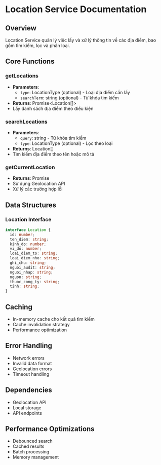 # Location Service Documentation

## Overview
Location Service quản lý việc lấy và xử lý thông tin về các địa điểm, bao gồm tìm kiếm, lọc và phân loại.

## Core Functions

### getLocations
- **Parameters**:
  - `type`: LocationType (optional) - Loại địa điểm cần lấy
  - `searchTerm`: string (optional) - Từ khóa tìm kiếm
- **Returns**: Promise<Location[]>
- Lấy danh sách địa điểm theo điều kiện

### searchLocations
- **Parameters**:
  - `query`: string - Từ khóa tìm kiếm
  - `type`: LocationType (optional) - Lọc theo loại
- **Returns**: Location[]
- Tìm kiếm địa điểm theo tên hoặc mô tả

### getCurrentLocation
- **Returns**: Promise<Location>
- Sử dụng Geolocation API
- Xử lý các trường hợp lỗi

## Data Structures

### Location Interface
```typescript
interface Location {
  id: number;
  ten_diem: string;
  kinh_do: number;
  vi_do: number;
  loai_diem_to: string;
  loai_diem_nho: string;
  ghi_chu: string;
  nguoi_audit: string;
  nguoi_nhap: string;
  nguon: string;
  thuoc_cong_ty: string;
  tinh: string;
}
```

## Caching
- In-memory cache cho kết quả tìm kiếm
- Cache invalidation strategy
- Performance optimization

## Error Handling
- Network errors
- Invalid data format
- Geolocation errors
- Timeout handling

## Dependencies
- Geolocation API
- Local storage
- API endpoints

## Performance Optimizations
- Debounced search
- Cached results
- Batch processing
- Memory management
